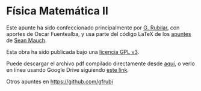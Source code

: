 Física Matemática II
===============

Este apunte ha sido confeccionado principalmente por [G. Rubilar](https://gfrubi.github.io/), con aportes de Oscar Fuentealba, y usa parte del código LaTeX de los [apuntes](https://bitbucket.org/seanmauch/applied_math) de [Sean Mauch](http://www.its.caltech.edu/~sean/).

Esta obra ha sido publicada bajo una [licencia GPL v3](https://github.com/gfrubi/GR/blob/master/LICENSE).

Puede descargar el archivo pdf compilado directamente desde [aquí](https://github.com/gfrubi/FM2/raw/master/FM2.pdf), o verlo en línea usando Google Drive siguiendo [este link](https://drive.google.com/viewer?url=https://github.com/gfrubi/FM2/raw/master/FM2.pdf).


Otros apuntes en https://github.com/gfrubi
